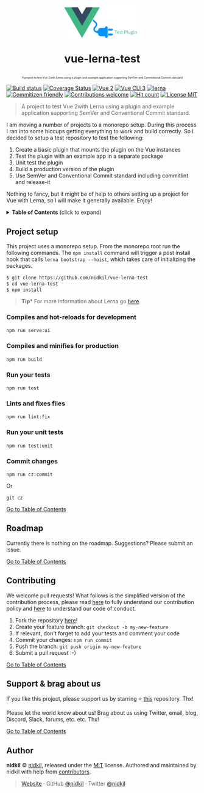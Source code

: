 <p align="center">
  <img src="https://raw.githubusercontent.com/nidkil/vue-lerna-test/master/public/vue-test-plugin-logo.png" alt="vue-lerna-test logo" width="200"/>
</p>
<p align="center" style="font-size: 2.0em"><b>vue-lerna-test</b></p>
<p align="center" style="font-size: 0.5em">A project to test Vue 2with Lerna using a plugin and example application supporting SemVer and Conventional Commit standard</p>

[![Build status](https://travis-ci.com/nidkil/vue-lerna-test.svg?branch=master)](https://travis-ci.com/nidkil/vue-lerna-test)
[![Coverage Status](https://coveralls.io/repos/github/nidkil/vue-lerna-test/badge.svg)](https://coveralls.io/github/nidkil/vue-lerna-test)
[![Vue 2](https://img.shields.io/badge/vue-2.x-brightgreen.svg)](https://vuejs.org/)
[![Vue CLI 3](https://img.shields.io/badge/vue%20cli-3-brightgreen.svg)](https://cli.vuejs.org/)
[![lerna](https://img.shields.io/badge/maintained%20with-lerna-cc00ff.svg)](https://lernajs.io/)
[![Commitizen friendly](https://img.shields.io/badge/commitizen-friendly-brightgreen.svg)](http://commitizen.github.io/cz-cli/)
[![Contributions welcome](https://img.shields.io/badge/contributions-welcome-brightgreen.svg?style=flat)](https://github.com/dwyl/esta/issues)
[![Hit count](http://hits.dwyl.com/nidkil/vue-lerna-test.svg)](http://hits.dwyl.com/dwyl/start-here)
[![License MIT](https://img.shields.io/badge/license-mit-yellow.svg)](https://opensource.org/licenses/MIT)

> A project to test Vue 2with Lerna using a plugin and example application supporting SemVer and Conventional Commit standard.

I am moving a number of projects to a monorepo setup. During this process I ran into some hiccups getting everything to work and build correctly. So I decided to setup a test repository to test the following:

1. Create a basic plugin that mounts the plugin on the Vue instances
2. Test the plugin with an example app in a separate package
3. Unit test the plugin
4. Build a production version of the plugin
5. Use SemVer and Conventional Commit standard including commitlint and release-it

Nothing to fancy, but it might be of help to others setting up a project for Vue with Lerna, so I will make it generally available. Enjoy!

<a name="toc">
  <details>
    <summary><strong>Table of Contents</strong> (click to expand)</summary>
      <!-- toc -->
  </details>
</a>

## Project setup

This project uses a monorepo setup. From the monorepo root run the following commands. The `npm install` command will trigger a post install hook that calls `lerna bootstrap --hoist`, which takes care of initializing the packages.

```
$ git clone https://github.com/nidkil/vue-lerna-test
$ cd vue-lerna-test
$ npm install
```

> **Tip*** For more information about Lerna go [here](https://github.com/lerna/lerna#readme).

### Compiles and hot-reloads for development

```
npm run serve:ui
```

### Compiles and minifies for production

```
npm run build
```

### Run your tests

```
npm run test
```

### Lints and fixes files

```
npm run lint:fix
```

### Run your unit tests

```
npm run test:unit
```

### Commit changes

```
npm run cz:commit
```

Or

```
git cz
```

[Go to Table of Contents](#toc)

## Roadmap

Currently there is nothing on the roadmap. Suggestions? Please submit an issue.

[Go to Table of Contents](#toc)

## Contributing

We welcome pull requests! What follows is the simplified version of the contribution process, please read [here](./CONTRIBUTING.md) to fully understand our contribution policy and [here](./CODE-OF-CONDUCT.md) to understand our code of conduct.

1. Fork the repository [here](https://github.com/nidkil/vue-lerna-test)!
2. Create your feature branch: `git checkout -b my-new-feature`
3. If relevant, don't forget to add your tests and comment your code
4. Commit your changes: `npm run commit`
5. Push the branch: `git push origin my-new-feature`
6. Submit a pull request :-)

[Go to Table of Contents](#toc)

## Support & brag about us

If you like this project, please support us by starring ⭐ [this](https://github.com/nidkil/vue-lerna-test) repository. Thx!

Please let the world know about us! Brag about us using Twitter, email, blog, Discord, Slack, forums, etc. etc. Thx!

[Go to Table of Contents](#toc)

## Author

**nidkil** © [nidkil](https://github.com/nidkil), released under the [MIT](./LICENSE.md) license.
Authored and maintained by nidkil with help from [contributors](https://github.com/nidkil/vue-lerna-test/contributors).

> [Website](https://nidkil.me) · GitHub [@nidkil](https://github.com/nidkil) · Twitter [@nidkil](https://twitter.com/nidkil)
